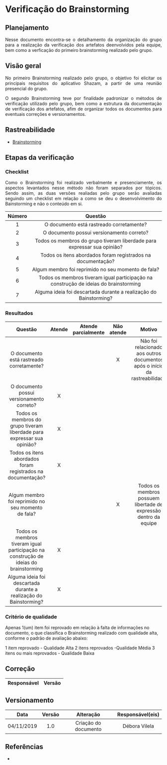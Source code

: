 # Verificação do Brainstorming 

## Planejamento
<p align="justify">Nesse documento encontra-se o detalhamento da organização do grupo para a realização da verificação dos artefatos deenvolvidos pela equipe, bem como a verficação do primeiro brainstorming realizado pelo grupo.</p>

## Visão geral
<p align="justify"> No primeiro Brainstorming realizado pelo grupo, o objetivo foi elicitar os principais requisitos do aplicativo Shazam, a partir de uma reunião presencial do grupo. </p>
<p align="justify">O segundo Brainstorming teve por finalidade padronizar o métodos de verificação utilizado pelo grupo, bem como a estrutura da documentação de verificação dos artefatos, afim de organizar todos os documentos para eventuais correções e versionamentos.</p>

## Rastreabilidade

* [Brainstorming](https://requisitos-de-software.github.io/2019.2-Shazam/elicitacao/brainstorming/)

## Etapas da verificação

### Checklist

<p align="justify">Como o Brainstorming foi realizado verbalmente e presenciamente, os aspectos levantados nesse método não foram separados por tópicos. Sendo assim, as duas versões realiadas pelo grupo serão avaliadas seguindo um checklist em relação a como se deu o desenvolvimento do Bainstorming e não o conteúdo em si.</p>


|Número|Questão|
|:---:|:---:|
|1|O documento está rastreado corretamente?|
|2|O documento possui versionamento correto?|
|3|Todos os membros do grupo tiveram liberdade para expressar sua opinião?|
|4|Todos os itens abordados foram registrados na documentação?|
|5|Algum membro foi reprimido no seu momento de fala?|
|6|Todos os membros tiveram  igual participação na construção de ideias do brainstorming|
|7|Alguma ideia foi descartada durante a realização do Bainstorming?|

### Resultados

|Questão|Atende|Atende parcialmente|Não atende|Motivo|
|:---:|:---:|:---:|:---:|:---:|
|O documento está rastreado corretamente?|||X|Não foi relacionado aos outros documentos após o início da rastreabilidade|
|O documento possui versionamento correto?|X|||
|Todos os membros do grupo tiveram liberdade para expressar sua opinião?|X||||
|Todos os itens abordados foram registrados na documentação?|X||||
|Algum membro foi reprimido no seu momento de fala?|||X|Todos os membros possuem libertade de expressão dentro da equipe|
|Todos os membros tiveram  igual participação na construção de ideias do brainstorming|X||||
|Alguma ideia foi descartada durante a realização do Bainstorming?|X||||


### Critério de qualidade

Apenas 1(um) item foi reprovado em relação à falta de informações no documento, o que classifica o Brainstorming realizado com qualidade alta, conforme o padrão de avaliação abaixo:

1 item reprovado - Qualidade Alta
2 itens reprovados -Qualidade Média
3 itens ou mais reprovados - Qualidade Baixa


## Correção

|Responsável|Versão|
|:--:|:----:|

## Versionamento

|Data|Versão|Alteração|Responsável(eis)|
|:--:|:----:|:-------:|:---:|
|04/11/2019|1.0|Criação do documento|Débora Vilela| 

## Referências

*